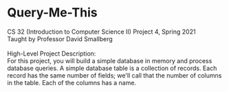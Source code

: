 # Query-Me-This
CS 32 (Introduction to Computer Science II) Project 4, Spring 2021 <br />
Taught by Professor David Smallberg <br />
<br />
High-Level Project Description: <br />
For this project, you will build a simple database in memory and process database queries. A simple database table is a collection of records. Each record has the same number of fields; we'll call that the number of columns in the table. Each of the columns has a name.
